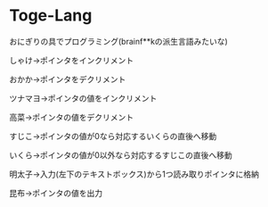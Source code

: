 # Toge-Lang
おにぎりの具でプログラミング(brainf**kの派生言語みたいな)

しゃけ->ポインタをインクリメント

おかか->ポインタをデクリメント

ツナマヨ->ポインタの値をインクリメント

高菜->ポインタの値をデクリメント

すじこ->ポインタの値が0なら対応するいくらの直後へ移動

いくら->ポインタの値が0以外なら対応するすじこの直後へ移動

明太子->入力(左下のテキストボックス)から1つ読み取りポインタに格納

昆布->ポインタの値を出力
